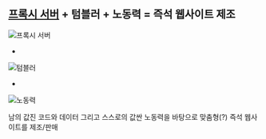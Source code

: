 [프록시 서버](https://ko.wikipedia.org/wiki/%ED%94%84%EB%A1%9D%EC%8B%9C_%EC%84%9C%EB%B2%84) + 텀블러 + 노동력 = 즉석 웹사이트 제조
---

![프록시 서버](https://upload.wikimedia.org/wikipedia/commons/thumb/f/fb/Schematic_Proxy_Server.svg/700px-Schematic_Proxy_Server.svg.png)

+

![텀블러](https://secure.assets.tumblr.com/images/logo_page/img_logo_bluebg_2x.png)

+

![노동력](http://m.koreatimes.com/photos/LosAngeles/20121022/d02-1.jpg)


남의 값진 코드와 데이터 그리고 스스로의 값싼 노동력을 바탕으로 맞춤형(?) 즉석 웹사이트를 제조/판매
